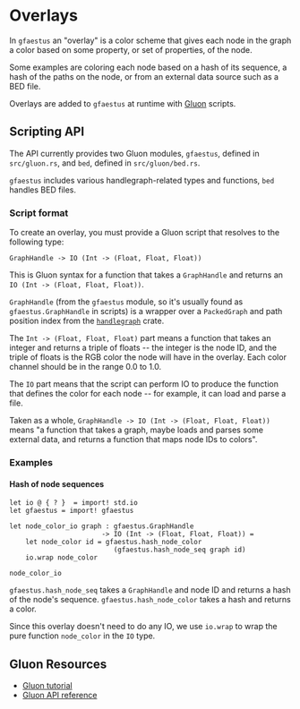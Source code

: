 # Overlays

In `gfaestus` an "overlay" is a color scheme that gives each node in
the graph a color based on some property, or set of properties, of the
node.

Some examples are coloring each node based on a hash of its sequence,
a hash of the paths on the node, or from an external data source such
as a BED file.

Overlays are added to `gfaestus` at runtime with
[Gluon](https://gluon-lang.org/) scripts.

## Scripting API

The API currently provides two Gluon modules, `gfaestus`, defined in
`src/gluon.rs`, and `bed`, defined in `src/gluon/bed.rs`.

`gfaestus` includes various handlegraph-related types and functions,
`bed` handles BED files.



### Script format

To create an overlay, you must provide a Gluon script that resolves to
the following type:

```gluon
GraphHandle -> IO (Int -> (Float, Float, Float))
```

This is Gluon syntax for a function that takes a `GraphHandle` and
returns an `IO (Int -> (Float, Float, Float))`.

`GraphHandle` (from the `gfaestus` module, so it's usually found as
`gfaestus.GraphHandle` in scripts) is a wrapper over a `PackedGraph`
and path position index from the
[`handlegraph`](https://crates.io/crates/handlegraph) crate.

The `Int -> (Float, Float, Float)` part means a function that takes an
integer and returns a triple of floats -- the integer is the node ID,
and the triple of floats is the RGB color the node will have in the
overlay. Each color channel should be in the range 0.0 to 1.0.

The `IO` part means that the script can perform IO to produce the
function that defines the color for each node -- for example, it can
load and parse a file.

Taken as a whole, `GraphHandle -> IO (Int -> (Float, Float, Float))`
means "a function that takes a graph, maybe loads and parses some
external data, and returns a function that maps node IDs to colors".


### Examples

#### Hash of node sequences

```gluon
let io @ { ? }  = import! std.io
let gfaestus = import! gfaestus

let node_color_io graph : gfaestus.GraphHandle
                       -> IO (Int -> (Float, Float, Float)) =
    let node_color id = gfaestus.hash_node_color
                          (gfaestus.hash_node_seq graph id)
    io.wrap node_color

node_color_io
```

`gfaestus.hash_node_seq` takes a `GraphHandle` and node ID and returns
a hash of the node's sequence. `gfaestus.hash_node_color` takes a hash
and returns a color.

Since this overlay doesn't need to do any IO, we use `io.wrap` to wrap
the pure function `node_color` in the `IO` type.


## Gluon Resources
- [Gluon tutorial](https://gluon-lang.org/doc/crates_io/book/index.html)
- [Gluon API reference](https://gluon-lang.org/doc/crates_io/std/std.html)
